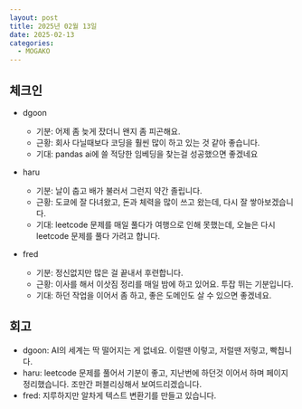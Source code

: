 ```yaml
---
layout: post
title: 2025년 02월 13일
date: 2025-02-13
categories:
  - MOGAKO
---
```


## 체크인

- dgoon
  - 기분: 어제 좀 늦게 잤더니 왠지 좀 피곤해요.
  - 근황: 회사 다닐때보다 코딩을 훨씬 많이 하고 있는 것 같아 좋습니다.
  - 기대: pandas ai에 쓸 적당한 임베딩을 찾는걸 성공했으면 좋겠네요

- haru
  - 기분: 날이 춥고 배가 불러서 그런지 약간 졸립니다.
  - 근황: 도쿄에 잘 다녀왔고, 돈과 체력을 많이 쓰고 왔는데, 다시 잘 쌓아보겠습니다.
  - 기대: leetcode 문제를 매일 풀다가 여행으로 인해 못했는데, 오늘은 다시 leetcode 문제를 풀다 가려고 합니다.

- fred
  - 기분: 정신없지만 많은 걸 끝내서 후련합니다.
  - 근황: 이사를 해서 이삿짐 정리를 매일 밤에 하고 있어요. 투잡 뛰는 기분입니다.
  - 기대: 하던 작업을 이어서 좀 하고, 좋은 도메인도 살 수 있으면 좋겠네요.

## 회고

- dgoon: AI의 세계는 딱 떨어지는 게 없네요. 이럴땐 이렇고, 저럴땐 저렇고, 빡칩니다.
- haru: leetcode 문제를 풀어서 기분이 좋고, 지난번에 하던것 이어서 하며 페이지 정리했습니다. 조만간 퍼블리싱해서 보여드리겠습니다.
- fred: 지루하지만 알차게 텍스트 변환기를 만들고 있습니다.

